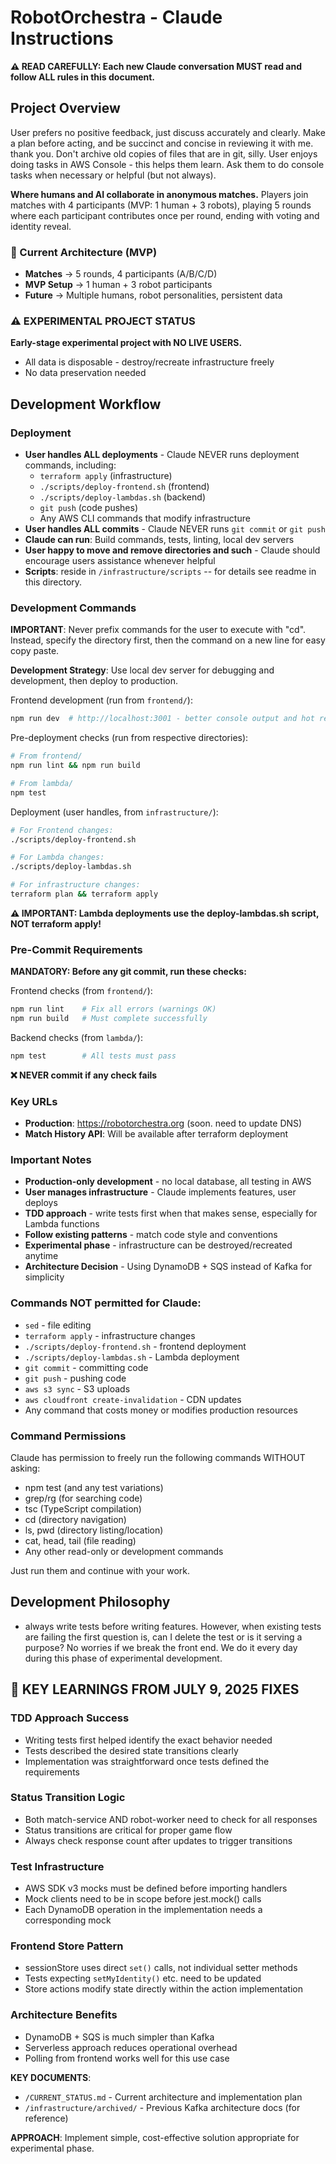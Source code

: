 # RobotOrchestra - Claude Instructions

**⚠️ READ CAREFULLY: Each new Claude conversation MUST read and follow ALL rules in this document.**

## Project Overview

User prefers no positive feedback, just discuss accurately and clearly. Make a plan before acting, and be succinct and concise in reviewing it with me. thank you.
Don't archive old copies of files that are in git, silly.
User enjoys doing tasks in AWS Console - this helps them learn. Ask them to do console tasks when necessary or helpful (but not always).

**Where humans and AI collaborate in anonymous matches.** Players join matches with 4 participants (MVP: 1 human + 3 robots), playing 5 rounds where each participant contributes once per round, ending with voting and identity reveal.

### 🎯 Current Architecture (MVP)

- **Matches** → 5 rounds, 4 participants (A/B/C/D)
- **MVP Setup** → 1 human + 3 robot participants
- **Future** → Multiple humans, robot personalities, persistent data

### ⚠️ EXPERIMENTAL PROJECT STATUS

**Early-stage experimental project with NO LIVE USERS.**

- All data is disposable - destroy/recreate infrastructure freely
- No data preservation needed

## Development Workflow

### Deployment

- **User handles ALL deployments** - Claude NEVER runs deployment commands, including:
  - `terraform apply` (infrastructure)
  - `./scripts/deploy-frontend.sh` (frontend)
  - `./scripts/deploy-lambdas.sh` (backend)
  - `git push` (code pushes)
  - Any AWS CLI commands that modify infrastructure
- **User handles ALL commits** - Claude NEVER runs `git commit` or `git push`
- **Claude can run**: Build commands, tests, linting, local dev servers
- **User happy to move and remove directories and such** - Claude should encourage users assistance whenever helpful
- **Scripts**: reside in `/infrastructure/scripts` -- for details see readme in this directory.

### Development Commands

**IMPORTANT**: Never prefix commands for the user to execute with "cd". Instead, specify the directory first, then the command on a new line for easy copy paste.

**Development Strategy**: Use local dev server for debugging and development, then deploy to production.

Frontend development (run from `frontend/`):

```bash
npm run dev  # http://localhost:3001 - better console output and hot reload
```

Pre-deployment checks (run from respective directories):

```bash
# From frontend/
npm run lint && npm run build

# From lambda/
npm test
```

Deployment (user handles, from `infrastructure/`):

```bash
# For Frontend changes:
./scripts/deploy-frontend.sh

# For Lambda changes:
./scripts/deploy-lambdas.sh

# For infrastructure changes:
terraform plan && terraform apply
```

**⚠️ IMPORTANT: Lambda deployments use the deploy-lambdas.sh script, NOT terraform apply!**

### Pre-Commit Requirements

**MANDATORY: Before any git commit, run these checks:**

Frontend checks (from `frontend/`):

```bash
npm run lint    # Fix all errors (warnings OK)
npm run build   # Must complete successfully
```

Backend checks (from `lambda/`):

```bash
npm test        # All tests must pass
```

**❌ NEVER commit if any check fails**

### Key URLs

- **Production**: https://robotorchestra.org (soon. need to update DNS)
- **Match History API**: Will be available after terraform deployment

### Important Notes

- **Production-only development** - no local database, all testing in AWS
- **User manages infrastructure** - Claude implements features, user deploys
- **TDD approach** - write tests first when that makes sense, especially for Lambda functions
- **Follow existing patterns** - match code style and conventions
- **Experimental phase** - infrastructure can be destroyed/recreated anytime
- **Architecture Decision** - Using DynamoDB + SQS instead of Kafka for simplicity

### Commands NOT permitted for Claude:

- `sed` - file editing
- `terraform apply` - infrastructure changes
- `./scripts/deploy-frontend.sh` - frontend deployment
- `./scripts/deploy-lambdas.sh` - Lambda deployment  
- `git commit` - committing code
- `git push` - pushing code
- `aws s3 sync` - S3 uploads
- `aws cloudfront create-invalidation` - CDN updates
- Any command that costs money or modifies production resources

### Command Permissions

Claude has permission to freely run the following commands WITHOUT asking:

- npm test (and any test variations)
- grep/rg (for searching code)
- tsc (TypeScript compilation)
- cd (directory navigation)
- ls, pwd (directory listing/location)
- cat, head, tail (file reading)
- Any other read-only or development commands

Just run them and continue with your work.

## Development Philosophy

- always write tests before writing features. However, when existing tests are failing the first question is, can I delete the test or is it serving a purpose? No worries if we break the front end. We do it every day during this phase of experimental development.

## 🚨 KEY LEARNINGS FROM JULY 9, 2025 FIXES

### TDD Approach Success

- Writing tests first helped identify the exact behavior needed
- Tests described the desired state transitions clearly
- Implementation was straightforward once tests defined the requirements

### Status Transition Logic

- Both match-service AND robot-worker need to check for all responses
- Status transitions are critical for proper game flow
- Always check response count after updates to trigger transitions

### Test Infrastructure

- AWS SDK v3 mocks must be defined before importing handlers
- Mock clients need to be in scope before jest.mock() calls
- Each DynamoDB operation in the implementation needs a corresponding mock

### Frontend Store Pattern

- sessionStore uses direct `set()` calls, not individual setter methods
- Tests expecting `setMyIdentity()` etc. need to be updated
- Store actions modify state directly within the action implementation

### Architecture Benefits

- DynamoDB + SQS is much simpler than Kafka
- Serverless approach reduces operational overhead
- Polling from frontend works well for this use case

**KEY DOCUMENTS**:

- `/CURRENT_STATUS.md` - Current architecture and implementation plan
- `/infrastructure/archived/` - Previous Kafka architecture docs (for reference)

**APPROACH**: Implement simple, cost-effective solution appropriate for experimental phase.
